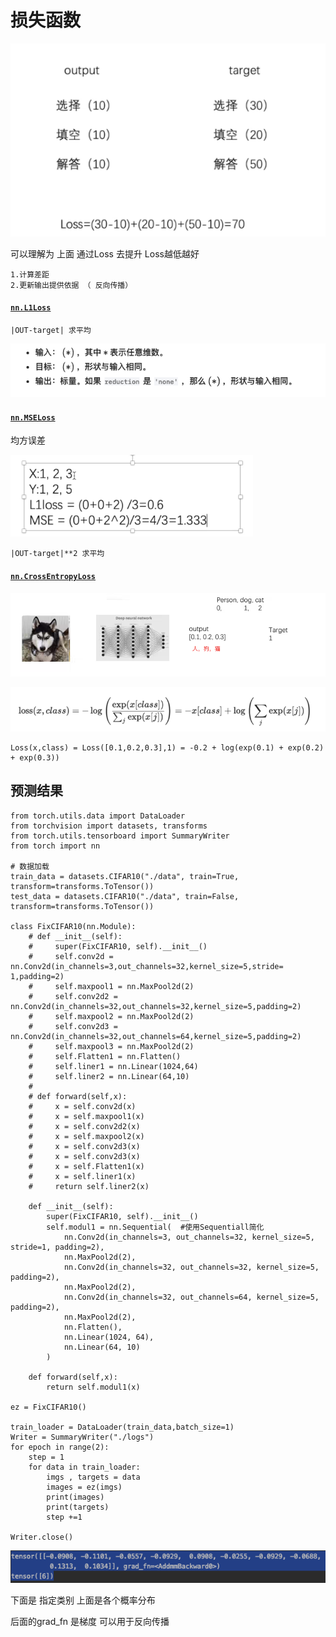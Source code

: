 # 损失函数

![image-20250401203302491](https://raw.githubusercontent.com/Xioaruan912/pic/main/image-20250401203302491.png)

可以理解为 上面 通过Loss 去提升 Loss越低越好

```
1.计算差距
2.更新输出提供依据 （ 反向传播）
```

#### [`nn.L1Loss`](https://pytorch.org/docs/stable/generated/torch.nn.L1Loss.html#torch.nn.L1Loss)

```
|OUT-target| 求平均 
```

![image-20250401203705269](https://raw.githubusercontent.com/Xioaruan912/pic/main/image-20250401203705269.png)

#### [`nn.MSELoss`](https://pytorch.org/docs/stable/generated/torch.nn.MSELoss.html#torch.nn.MSELoss)

均方误差

![image-20250401203948752](https://raw.githubusercontent.com/Xioaruan912/pic/main/image-20250401203948752.png)

```
|OUT-target|**2 求平均 
```

#### [`nn.CrossEntropyLoss`](https://pytorch.org/docs/stable/generated/torch.nn.CrossEntropyLoss.html#torch.nn.CrossEntropyLoss)

![image-20250401204156830](https://raw.githubusercontent.com/Xioaruan912/pic/main/image-20250401204156830.png)

![image-20250401204211579](https://raw.githubusercontent.com/Xioaruan912/pic/main/image-20250401204211579.png)

```
Loss(x,class) = Loss([0.1,0.2,0.3],1) = -0.2 + log(exp(0.1) + exp(0.2) + exp(0.3))
```

## 预测结果

```
from torch.utils.data import DataLoader
from torchvision import datasets, transforms
from torch.utils.tensorboard import SummaryWriter
from torch import nn

# 数据加载
train_data = datasets.CIFAR10("./data", train=True, transform=transforms.ToTensor())
test_data = datasets.CIFAR10("./data", train=False, transform=transforms.ToTensor())

class FixCIFAR10(nn.Module):
    # def __init__(self):
    #     super(FixCIFAR10, self).__init__()
    #     self.conv2d = nn.Conv2d(in_channels=3,out_channels=32,kernel_size=5,stride= 1,padding=2)
    #     self.maxpool1 = nn.MaxPool2d(2)
    #     self.conv2d2 = nn.Conv2d(in_channels=32,out_channels=32,kernel_size=5,padding=2)
    #     self.maxpool2 = nn.MaxPool2d(2)
    #     self.conv2d3 = nn.Conv2d(in_channels=32,out_channels=64,kernel_size=5,padding=2)
    #     self.maxpool3 = nn.MaxPool2d(2)
    #     self.Flatten1 = nn.Flatten()
    #     self.liner1 = nn.Linear(1024,64)
    #     self.liner2 = nn.Linear(64,10)
    #
    # def forward(self,x):
    #     x = self.conv2d(x)
    #     x = self.maxpool1(x)
    #     x = self.conv2d2(x)
    #     x = self.maxpool2(x)
    #     x = self.conv2d3(x)
    #     x = self.conv2d3(x)
    #     x = self.Flatten1(x)
    #     x = self.liner1(x)
    #     return self.liner2(x)

    def __init__(self):
        super(FixCIFAR10, self).__init__()
        self.modul1 = nn.Sequential(  #使用Sequentiall简化
            nn.Conv2d(in_channels=3, out_channels=32, kernel_size=5, stride=1, padding=2),
            nn.MaxPool2d(2),
            nn.Conv2d(in_channels=32, out_channels=32, kernel_size=5, padding=2),
            nn.MaxPool2d(2),
            nn.Conv2d(in_channels=32, out_channels=64, kernel_size=5, padding=2),
            nn.MaxPool2d(2),
            nn.Flatten(),
            nn.Linear(1024, 64),
            nn.Linear(64, 10)
        )

    def forward(self,x):
        return self.modul1(x)

ez = FixCIFAR10()

train_loader = DataLoader(train_data,batch_size=1)
Writer = SummaryWriter("./logs")
for epoch in range(2):
    step = 1
    for data in train_loader:
        imgs , targets = data
        images = ez(imgs)
        print(images)
        print(targets)
        step +=1

Writer.close()
```

![image-20250401205548853](https://raw.githubusercontent.com/Xioaruan912/pic/main/image-20250401205548853.png)

 下面是 指定类别 上面是各个概率分布 

后面的grad_fn 是梯度 可以用于反向传播